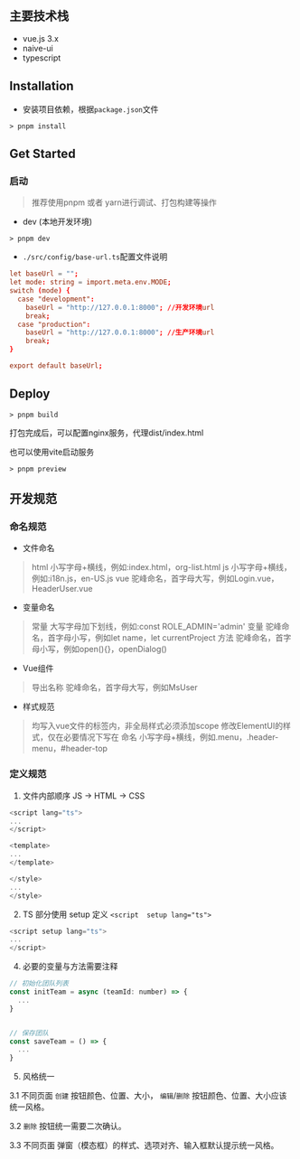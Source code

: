 ## 主要技术栈

* vue.js 3.x
* naive-ui
* typescript

## Installation

* 安装项目依赖，根据`package.json`文件

```shell
> pnpm install
```

## Get Started

### 启动
> 推荐使用pnpm 或者 yarn进行调试、打包构建等操作
* dev (本地开发环境)

```shell
> pnpm dev
```

* `./src/config/base-url.ts`配置文件说明

```conf
let baseUrl = "";
let mode: string = import.meta.env.MODE;
switch (mode) {
  case "development":
    baseUrl = "http://127.0.0.1:8000"; //开发环境url
    break;
  case "production":
    baseUrl = "http://127.0.0.1:8000"; //生产环境url
    break;
}

export default baseUrl;
```

## Deploy
```shell
> pnpm build
```

打包完成后，可以配置nginx服务，代理dist/index.html

也可以使用vite启动服务
```shell
> pnpm preview
```

## 开发规范

### 命名规范

* 文件命名

> html 小写字母+横线，例如:index.html，org-list.html
> js 小写字母+横线，例如:i18n.js，en-US.js
> vue 驼峰命名，首字母大写，例如Login.vue，HeaderUser.vue

* 变量命名

> 常量 大写字母加下划线，例如:const ROLE_ADMIN='admin'
> 变量 驼峰命名，首字母小写，例如let name，let currentProject
> 方法 驼峰命名，首字母小写，例如open(){}，openDialog()

* Vue组件

> 导出名称 驼峰命名，首字母大写，例如MsUser

* 样式规范

> 均写入vue文件的<style scope></style>标签内，非全局样式必须添加scope
> 修改ElementUI的样式，仅在必要情况下写在<style></style>
> 命名 小写字母+横线，例如.menu，.header-menu，#header-top

### 定义规范

1. 文件内部顺序 JS -> HTML -> CSS 

```js
<script lang="ts">
...
</script>

<template>
...
</template>

</style>
...
</style>
```

2. TS 部分使用  setup 定义  `<script  setup lang="ts">`

```js
<script setup lang="ts">
...
</script>
```
4. 必要的变量与方法需要注释

```js
// 初始化团队列表
const initTeam = async (teamId: number) => {
  ...
}


// 保存团队
const saveTeam = () => {
  ...
}
```

5. 风格统一

3.1 不同页面 `创建` 按钮颜色、位置、大小， `编辑`/`删除` 按钮颜色、位置、大小应该统一风格。

3.2 `删除` 按钮统一需要二次确认。

3.3 不同页面 弹窗（模态框）的样式、选项对齐、输入框默认提示统一风格。
